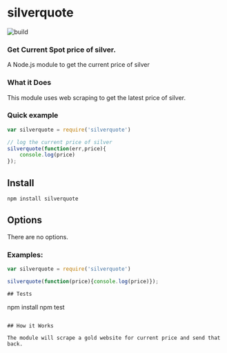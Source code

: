 # silverquote
![build](https://travis-ci.org/geisslercom/silverquote.svg?branch=master)
### Get Current Spot price of silver.

A Node.js module to get the current price of silver

### What it Does

This module uses web scraping to get the latest price of silver.  


### Quick example

```JavaScript
var silverquote = require('silverquote')

// log the current price of silver
silverquote(function(err,price){
	console.log(price)
});


```


## Install

```sh
npm install silverquote
```


## Options

There are no options.

### Examples:

```JavaScript
var silverquote = require('silverquote')

silverquote(function(price){console.log(price)});

## Tests
```
npm install
npm test
```

## How it Works

The module will scrape a gold website for current price and send that back.
